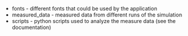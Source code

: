 * fonts - different fonts that could be used by the application
* measured_data - measured data from different runs of the simulation
* scripts - python scripts used to analyze the measure data (see the documentation)